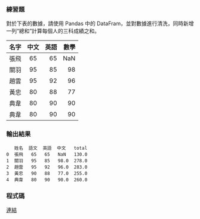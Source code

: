 
### 練習題

對於下表的數據，請使用 Pandas 中的 DataFram，並對數據進行清洗，同時新增一列“總和”計算每個人的三科成績之和。

名字  | 中文  | 英語 | 數學 |
--------------|:-----:|-----:| ----:|
張飛  | 65 |  65 |  NaN | 
關羽  | 95 | 85 |  98 | 
趙雲  | 95 | 92 |  96 |
黃忠  | 80 | 88 |  77 |
典韋  | 80 | 90 |  90 |
典韋  | 80 | 90 |  90 |




### 輸出結果

```
   姓名  語文  英語  中文   total
0  張飛   65   65   NaN   130.0
1  關羽   95   85   98.0  278.0
2  趙雲   95   92   96.0  283.0
3  黃忠   90   88   77.0  255.0
4  典韋   80   90   90.0  260.0
```

### 程式碼

[連結](exercise2.py)